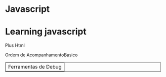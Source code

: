 # Javascript

<h1>Learning javascript</h1>

<p>Plus  Html</p>

<table border="1">
    <label>Ordem de Acompanhamento</label>
    <tr>
        <label>Basico</label><br>
        <td>Ferramentas de Debug</td>
    </tr>
</table>
